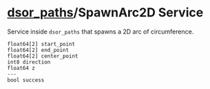 [dsor\_paths](README.md)/SpawnArc2D Service
==============================================

Service inside `dsor_paths` that spawns a 2D arc of circumference.

```
float64[2] start_point
float64[2] end_point
float64[2] center_point
int8 direction
float64 z
---
bool success
```
